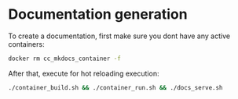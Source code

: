 # Documentation generation

To create a documentation, first make sure you dont have any active containers:

```bash
docker rm cc_mkdocs_container -f
```

After that, execute for hot reloading execution:

```bash
./container_build.sh && ./container_run.sh && ./docs_serve.sh
```
